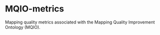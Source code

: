 # MQIO-metrics
Mapping quality metrics associated with the Mapping Quality Improvement Ontology (MQIO).
